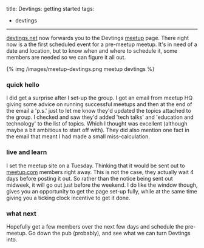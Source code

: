 title: Devtings: getting started
tags:
- devtings
---
[devtings.net][1] now forwards you to the Devtings [meetup][2] page. There right now is a the first scheduled event for a pre-meetup meetup. It's in need of a date and location, but to know when and where to schedule it, some members are needed so we can figure it all out.  

{% img /images/meetup-devtings.png meetup devtings %}

### quick hello

I did get a surprise after I set-up the group. I got an email from meetup HQ giving some advice on running successful meetups and then at the end of the email a 'p.s.' just to let me know they'd updated the topics attached to the group. I checked and saw they'd added 'tech talks' and 'education and technology' to the list of topics. Which I thought was excellent (although maybe a bit ambitious to start off with). They did also mention one fact in the email that meant I had made a small miss-calculation.

### live and learn

I set the meetup site on a Tuesday. Thinking that it would be sent out to [meetup.com][3] members right away. This is not the case, they actually wait 4 days before posting it out. So rather than the notice being sent out midweek, it will go out just before the weekend. I do like the window though, gives you an opportunity to get the page set-up fully, while at the same time giving you a ticking clock incentive to get it done.

### what next

Hopefully get a few members over the next few days and schedule the pre-meetup. Go down the pub (probably), and see what we can turn Devtings into.

[1]: http://devtings.net 
[2]: http://www.meetup.com/devtings/
[3]: http://www.meetup.com